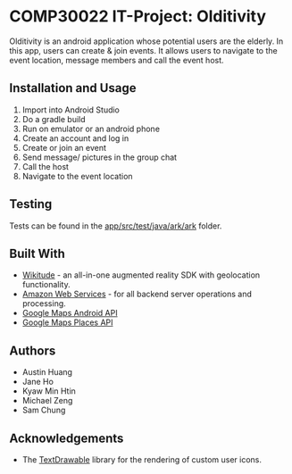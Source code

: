 # COMP30022 IT-Project: Olditivity



Olditivity is an android application whose potential users are the elderly. In this app, users can create & join events. It allows users to navigate to the event location, message members and call the event host.

## Installation and Usage

1. Import into Android Studio
2. Do a gradle build
3. Run on emulator or an android phone
4. Create an account and log in
5. Create or join an event
6. Send message/ pictures in the group chat
7. Call the host
8. Navigate to the event location

## Testing
Tests can be found in the [app/src/test/java/ark/ark](https://github.com/COMP30022/ARK/tree/master/app/src/test/java/ark/ark) folder.

## Built With

- [Wikitude](https://www.wikitude.com) - an all-in-one augmented reality SDK with geolocation functionality. 
- [Amazon Web Services](https://aws.amazon.com/) - for all backend server operations and processing.
- [Google Maps Android API](https://developers.google.com/maps/documentation/android-api/)
- [Google Maps Places API](https://developers.google.com/places/android-api/)

## Authors

- Austin Huang
- Jane Ho
- Kyaw Min Htin
- Michael Zeng
- Sam Chung

## Acknowledgements

- The [TextDrawable](https://github.com/amulyakhare/TextDrawable) library for the rendering of custom user icons. 
